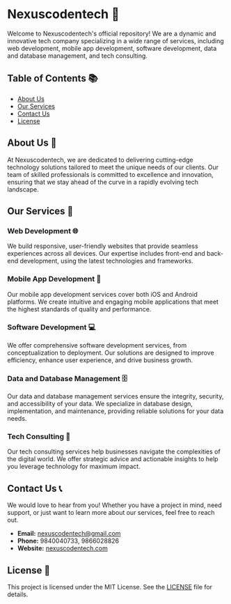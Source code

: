 # Nexuscodentech 🚀

Welcome to Nexuscodentech's official repository! We are a dynamic and innovative tech company specializing in a wide range of services, including web development, mobile app development, software development, data and database management, and tech consulting.

## Table of Contents 📚

- [About Us](#about-us)
- [Our Services](#our-services)
- [Contact Us](#contact-us)
- [License](#license)

## About Us 👋

At Nexuscodentech, we are dedicated to delivering cutting-edge technology solutions tailored to meet the unique needs of our clients. Our team of skilled professionals is committed to excellence and innovation, ensuring that we stay ahead of the curve in a rapidly evolving tech landscape.

## Our Services 💼

### Web Development 🌐
We build responsive, user-friendly websites that provide seamless experiences across all devices. Our expertise includes front-end and back-end development, using the latest technologies and frameworks.

### Mobile App Development 📱
Our mobile app development services cover both iOS and Android platforms. We create intuitive and engaging mobile applications that meet the highest standards of quality and performance.

### Software Development 💻
We offer comprehensive software development services, from conceptualization to deployment. Our solutions are designed to improve efficiency, enhance user experience, and drive business growth.

### Data and Database Management 🗄️
Our data and database management services ensure the integrity, security, and accessibility of your data. We specialize in database design, implementation, and maintenance, providing reliable solutions for your data needs.

### Tech Consulting 🧠
Our tech consulting services help businesses navigate the complexities of the digital world. We offer strategic advice and actionable insights to help you leverage technology for maximum impact.

## Contact Us 📞

We would love to hear from you! Whether you have a project in mind, need support, or just want to learn more about our services, feel free to reach out.

- **Email:** nexuscodentech@gmail.com
- **Phone:** 9840040733, 9866028826
- **Website:** [nexuscodentech.com](http://www.nexuscodentech.com)

## License 📄

This project is licensed under the MIT License. See the [LICENSE](LICENSE.md) file for details.

